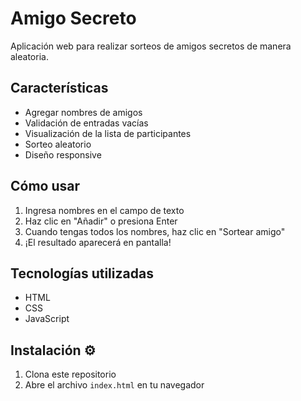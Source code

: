 # Amigo Secreto 

Aplicación web para realizar sorteos de amigos secretos de manera aleatoria.

## Características 
- Agregar nombres de amigos
- Validación de entradas vacías
- Visualización de la lista de participantes
- Sorteo aleatorio
- Diseño responsive

## Cómo usar 
1. Ingresa nombres en el campo de texto
2. Haz clic en "Añadir" o presiona Enter
3. Cuando tengas todos los nombres, haz clic en "Sortear amigo"
4. ¡El resultado aparecerá en pantalla!

## Tecnologías utilizadas 
- HTML
- CSS
- JavaScript

## Instalación ⚙
1. Clona este repositorio
2. Abre el archivo `index.html` en tu navegador
